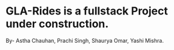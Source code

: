 # GLA-Rides is a fullstack Project under construction. 
By- Astha Chauhan, Prachi Singh, Shaurya Omar, Yashi Mishra.
